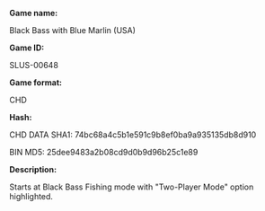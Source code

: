 ﻿**Game name:**

Black Bass with Blue Marlin (USA)

**Game ID:**

SLUS-00648

**Game format:**

CHD

**Hash:**

CHD DATA SHA1: 74bc68a4c5b1e591c9b8ef0ba9a935135db8d910

BIN MD5: 25dee9483a2b08cd9d0b9d96b25c1e89

**Description:**

Starts at Black Bass Fishing mode with "Two-Player Mode" option highlighted.